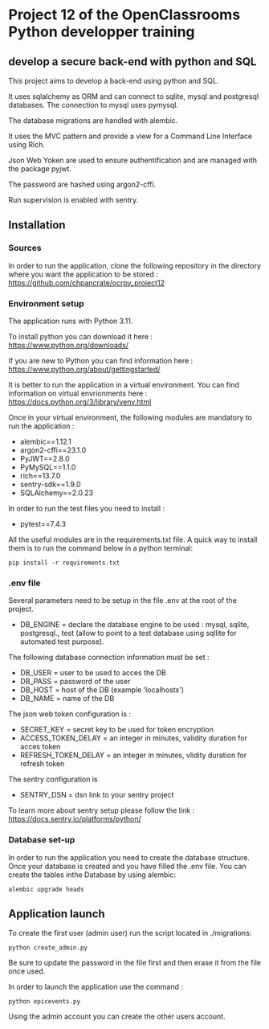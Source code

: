 # Project 12 of the OpenClassrooms Python developper training

## develop a secure back-end with python and SQL

This project aims to develop a back-end using python and SQL.

It uses sqlalchemy as ORM and can connect to sqlite, mysql and postgresql databases. The connection to mysql uses pymysql. 

The database migrations are handled with alembic.

It uses the MVC pattern and provide a view for a Command Line Interface using Rich.

Json Web Yoken are used to ensure authentification and are managed with the package pyjwt.

The password are hashed using argon2-cffi.

Run supervision is enabled with sentry.

## Installation

### Sources

In order to run the application, clone the following repository in the directory where you want the application to be stored : https://github.com/chpancrate/ocrpy_project12


### Environment setup 

The application runs with Python 3.11.

To install python you can download it here : https://www.python.org/downloads/

If you are new to Python you can find information here : https://www.python.org/about/gettingstarted/ 

It is better to run the application in a virtual environment. You can find information on virtual envrionments here : https://docs.python.org/3/library/venv.html 

Once in your virtual environment, the following modules are mandatory to run the application :
- alembic==1.12.1
- argon2-cffi==23.1.0
- PyJWT==2.8.0
- PyMySQL==1.1.0
- rich==13.7.0
- sentry-sdk==1.9.0
- SQLAlchemy==2.0.23

In order to run the test files you need to install :
- pytest==7.4.3

All the useful modules are in the requirements.txt file. A quick way to install them is to run the command below in a python terminal:
```
pip install -r requirements.txt
```

### .env file
Several parameters need to be setup in the file .env at the root of the project.

- DB_ENGINE = declare the database engine to be used : mysql, sqlite, postgresql., test (allow to point to a test database using sqllite for automated test purpose).

The following database connection information must be set :
- DB_USER = user to be used to acces the DB
- DB_PASS = password of the user
- DB_HOST = host of the DB (example 'localhosts')
- DB_NAME = name of the DB

The json web token configuration is :
- SECRET_KEY = secret key to be used for token encryption
- ACCESS_TOKEN_DELAY = an integer in minutes, validity duration for acces token 
- REFRESH_TOKEN_DELAY = an integer in minutes, vlidity duration for refresh token

The sentry configuration is 
- SENTRY_DSN = dsn link to your sentry project

To learn more about sentry setup please follow the link : https://docs.sentry.io/platforms/python/

### Database set-up

In order to run the application you need to create the database structure. Once your database is created and you have filled the .env file. You can create the tables inthe Database by using alembic: 
```
alembic upgrade heads
```

## Application launch
To create the first user (admin user) run the script located in ./migrations:
```
python create_admin.py
```
Be sure to update the password in the file first and then erase it from the file once used.

In order to launch the application use the command :

```
python epicevents.py
```
Using the admin account you can create the other users account.